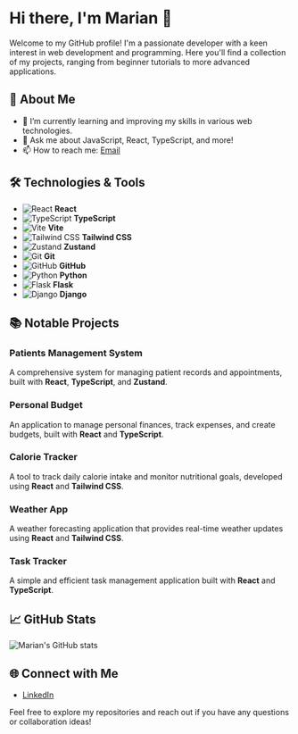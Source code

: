 # Hi there, I'm Marian 👋

Welcome to my GitHub profile! I'm a passionate developer with a keen interest in web development and programming. Here you'll find a collection of my projects, ranging from beginner tutorials to more advanced applications.

## 🚀 About Me

- 🌱 I’m currently learning and improving my skills in various web technologies.
- 💬 Ask me about JavaScript, React, TypeScript, and more!
- 📫 How to reach me: [Email](mailto:mariano.koci@gmail.com)

## 🛠️ Technologies & Tools

- ![React](https://img.shields.io/badge/-React-61DAFB?logo=react&logoColor=black&style=flat) **React**
- ![TypeScript](https://img.shields.io/badge/-TypeScript-3178C6?logo=typescript&logoColor=white&style=flat) **TypeScript**
- ![Vite](https://img.shields.io/badge/-Vite-646CFF?logo=vite&logoColor=white&style=flat) **Vite**
- ![Tailwind CSS](https://img.shields.io/badge/-TailwindCSS-06B6D4?logo=tailwindcss&logoColor=white&style=flat) **Tailwind CSS**
- ![Zustand](https://img.shields.io/badge/-Zustand-E5E5E5?logo=zustand&logoColor=black&style=flat) **Zustand**
- ![Git](https://img.shields.io/badge/-Git-F05032?logo=git&logoColor=white&style=flat) **Git**
- ![GitHub](https://img.shields.io/badge/-GitHub-181717?logo=github&logoColor=white&style=flat) **GitHub**
- ![Python](https://img.shields.io/badge/-Python-3776AB?logo=python&logoColor=white&style=flat) **Python**
- ![Flask](https://img.shields.io/badge/-Flask-000000?logo=flask&logoColor=white&style=flat) **Flask**
- ![Django](https://img.shields.io/badge/-Django-092E20?logo=django&logoColor=white&style=flat) **Django**


## 📚 Notable Projects

### Patients Management System
A comprehensive system for managing patient records and appointments, built with **React**, **TypeScript**, and **Zustand**.

### Personal Budget
An application to manage personal finances, track expenses, and create budgets, built with **React** and **TypeScript**.

### Calorie Tracker
A tool to track daily calorie intake and monitor nutritional goals, developed using **React** and **Tailwind CSS**.

### Weather App
A weather forecasting application that provides real-time weather updates using **React** and **Tailwind CSS**.

### Task Tracker
A simple and efficient task management application built with **React** and **TypeScript**.

## 📈 GitHub Stats

![Marian's GitHub stats](https://github-readme-stats.vercel.app/api?username=your-username&show_icons=true&theme=radical)

## 🌐 Connect with Me

- [LinkedIn](https://linkedin.com/in/mkoci)

Feel free to explore my repositories and reach out if you have any questions or collaboration ideas!
